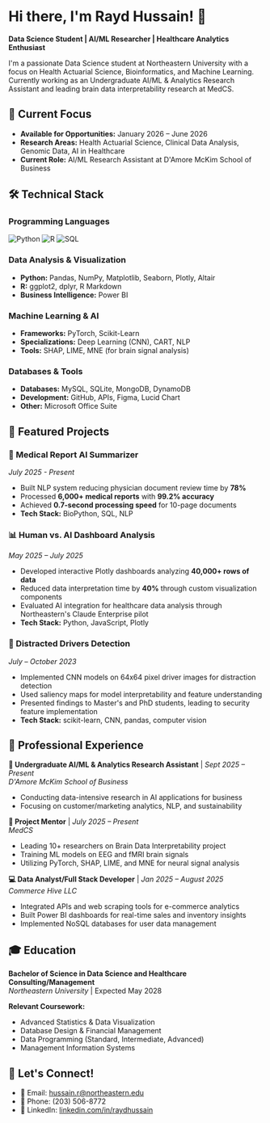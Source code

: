 # Hi there, I'm Rayd Hussain! 👋

**Data Science Student | AI/ML Researcher | Healthcare Analytics Enthusiast**

I'm a passionate Data Science student at Northeastern University with a focus on Health Actuarial Science, Bioinformatics, and Machine Learning. Currently working as an Undergraduate AI/ML & Analytics Research Assistant and leading brain data interpretability research at MedCS.

## 🎯 Current Focus
- **Available for Opportunities:** January 2026 – June 2026
- **Research Areas:** Health Actuarial Science, Clinical Data Analysis, Genomic Data, AI in Healthcare
- **Current Role:** AI/ML Research Assistant at D'Amore McKim School of Business

## 🛠️ Technical Stack

### Programming Languages
![Python](https://img.shields.io/badge/Python-3776AB?style=for-the-badge&logo=python&logoColor=white)
![R](https://img.shields.io/badge/R-276DC3?style=for-the-badge&logo=r&logoColor=white)
![SQL](https://img.shields.io/badge/SQL-4479A1?style=for-the-badge&logo=postgresql&logoColor=white)

### Data Analysis & Visualization
- **Python:** Pandas, NumPy, Matplotlib, Seaborn, Plotly, Altair
- **R:** ggplot2, dplyr, R Markdown
- **Business Intelligence:** Power BI

### Machine Learning & AI
- **Frameworks:** PyTorch, Scikit-Learn
- **Specializations:** Deep Learning (CNN), CART, NLP
- **Tools:** SHAP, LIME, MNE (for brain signal analysis)

### Databases & Tools
- **Databases:** MySQL, SQLite, MongoDB, DynamoDB
- **Development:** GitHub, APIs, Figma, Lucid Chart
- **Other:** Microsoft Office Suite

## 🔬 Featured Projects

### 🧠 Medical Report AI Summarizer
*July 2025 - Present*
- Built NLP system reducing physician document review time by **78%**
- Processed **6,000+ medical reports** with **99.2% accuracy**
- Achieved **0.7-second processing speed** for 10-page documents
- **Tech Stack:** BioPython, SQL, NLP

### 📊 Human vs. AI Dashboard Analysis
*May 2025 – July 2025*
- Developed interactive Plotly dashboards analyzing **40,000+ rows of data**
- Reduced data interpretation time by **40%** through custom visualization components
- Evaluated AI integration for healthcare data analysis through Northeastern's Claude Enterprise pilot
- **Tech Stack:** Python, JavaScript, Plotly

### 🚗 Distracted Drivers Detection
*July – October 2023*
- Implemented CNN models on 64x64 pixel driver images for distraction detection
- Used saliency maps for model interpretability and feature understanding
- Presented findings to Master's and PhD students, leading to security feature implementation
- **Tech Stack:** scikit-learn, CNN, pandas, computer vision

## 💼 Professional Experience

**🔬 Undergraduate AI/ML & Analytics Research Assistant** | *Sept 2025 – Present*  
*D'Amore McKim School of Business*
- Conducting data-intensive research in AI applications for business
- Focusing on customer/marketing analytics, NLP, and sustainability

**🧠 Project Mentor** | *July 2025 – Present*  
*MedCS*
- Leading 10+ researchers on Brain Data Interpretability project
- Training ML models on EEG and fMRI brain signals
- Utilizing PyTorch, SHAP, LIME, and MNE for neural signal analysis

**💻 Data Analyst/Full Stack Developer** | *Jan 2025 – August 2025*  
*Commerce Hive LLC*
- Integrated APIs and web scraping tools for e-commerce analytics
- Built Power BI dashboards for real-time sales and inventory insights
- Implemented NoSQL databases for user data management

## 🎓 Education

**Bachelor of Science in Data Science and Healthcare Consulting/Management**  
*Northeastern University* | Expected May 2028

**Relevant Coursework:**
- Advanced Statistics & Data Visualization
- Database Design & Financial Management
- Data Programming (Standard, Intermediate, Advanced)
- Management Information Systems

## 🤝 Let's Connect!

- 📧 Email: hussain.r@northeastern.edu
- 📱 Phone: (203) 506-8772
- 💼 LinkedIn: [linkedin.com/in/raydhussain](https://linkedin.com/in/raydhussain)



<!--
**rhuss1006/rhuss1006** is a ✨ _special_ ✨ repository because its `README.md` (this file) appears on your GitHub profile.

Here are some ideas to get you started:

- 🔭 I’m currently working on this project.
- 🌱 I’m currently learning how to use Github.
- 👯 I’m looking to collaborate on this project.
- 🤔 I’m looking for help with different programming languages.
- 💬 Ask me about Python; I can probably help
- 📫 How to reach me: hussain.r@northeastern.edu
- 😄 Pronouns: He/him
- ⚡ Fun fact: I play tennis and swim.
-->
